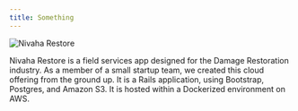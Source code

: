 ```yaml
---
title: Something
---
```


<img alt="Nivaha Restore" src="img/work/proj-1/img1.jpg" />

<p>Nivaha Restore is a field services app designed for the Damage Restoration industry. As a member of a small startup team, we created this cloud offering from the ground up. It is a Rails application, using Bootstrap, Postgres, and Amazon S3. It is hosted within a Dockerized environment on AWS.</p>

<!-- ![Nivaha Restore](img/work/proj-1/img2.jpg) -->
<!-- Toss in App screenshots, and link to Youtube video -->
